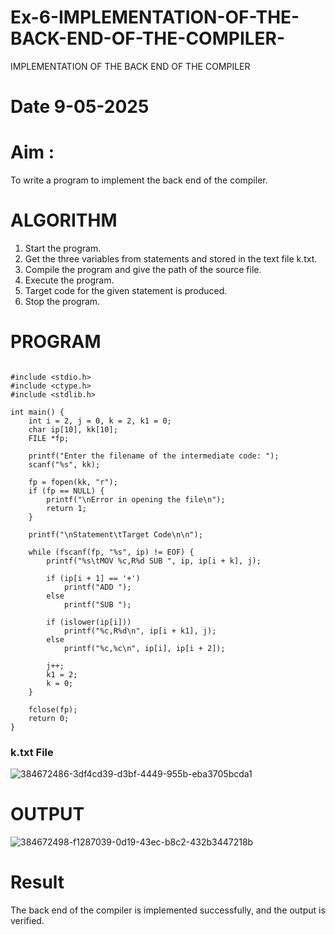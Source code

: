 # Ex-6-IMPLEMENTATION-OF-THE-BACK-END-OF-THE-COMPILER-
IMPLEMENTATION OF THE BACK END OF THE COMPILER 
# Date 9-05-2025
# Aim :
To write a program to implement the back end of the compiler.
# ALGORITHM
1. Start the program.
2. Get the three variables from statements and stored in the text file k.txt.
3. Compile the program and give the path of the source file.
4. Execute the program.
5. Target code for the given statement is produced.
6. Stop the program.
# PROGRAM
```

#include <stdio.h>
#include <ctype.h>
#include <stdlib.h>

int main() {
    int i = 2, j = 0, k = 2, k1 = 0;
    char ip[10], kk[10];
    FILE *fp;

    printf("Enter the filename of the intermediate code: ");
    scanf("%s", kk);

    fp = fopen(kk, "r");
    if (fp == NULL) {
        printf("\nError in opening the file\n");
        return 1;
    }

    printf("\nStatement\tTarget Code\n\n");

    while (fscanf(fp, "%s", ip) != EOF) {
        printf("%s\tMOV %c,R%d SUB ", ip, ip[i + k], j);

        if (ip[i + 1] == '+')
            printf("ADD ");
        else
            printf("SUB ");

        if (islower(ip[i]))
            printf("%c,R%d\n", ip[i + k1], j);
        else
            printf("%c,%c\n", ip[i], ip[i + 2]);

        j++;
        k1 = 2;
        k = 0;
    }

    fclose(fp);
    return 0;
}
```
### k.txt File
![384672486-3df4cd39-d3bf-4449-955b-eba3705bcda1](https://github.com/user-attachments/assets/844918ef-f3c0-4a94-b076-17c178d7b891)

# OUTPUT
![384672498-f1287039-0d19-43ec-b8c2-432b3447218b](https://github.com/user-attachments/assets/cff05029-4bc4-4032-893c-6a5fae832032)

# Result
The back end of the compiler is implemented successfully, and the output is verified.

